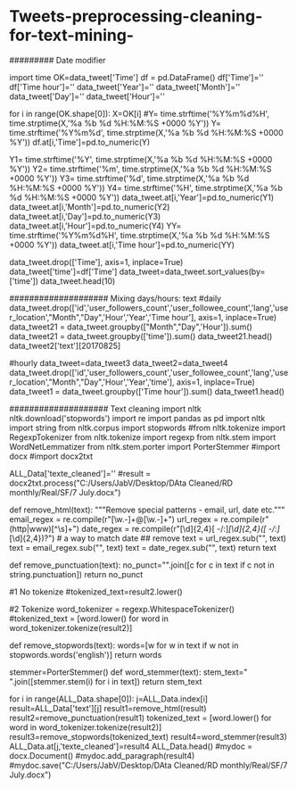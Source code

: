 # Tweets-preprocessing-cleaning-for-text-mining-




#########   Date modifier

import time
OK=data_tweet['Time']
df = pd.DataFrame()
df['Time']=''
df['Time hour']=''
data_tweet['Year']=''
data_tweet['Month']=''
data_tweet['Day']=''
data_tweet['Hour']=''

for i in range(OK.shape[0]):
   X=OK[i]
   #Y= time.strftime('%Y%m%d%H', time.strptime(X,'%a %b %d %H:%M:%S +0000 %Y'))
   Y= time.strftime('%Y%m%d', time.strptime(X,'%a %b %d %H:%M:%S +0000 %Y'))
   df.at[i,'Time']=pd.to_numeric(Y)

   Y1= time.strftime('%Y', time.strptime(X,'%a %b %d %H:%M:%S +0000 %Y'))
   Y2= time.strftime('%m', time.strptime(X,'%a %b %d %H:%M:%S +0000 %Y'))
   Y3= time.strftime('%d', time.strptime(X,'%a %b %d %H:%M:%S +0000 %Y'))
   Y4= time.strftime('%H', time.strptime(X,'%a %b %d %H:%M:%S +0000 %Y'))
   data_tweet.at[i,'Year']=pd.to_numeric(Y1)
   data_tweet.at[i,'Month']=pd.to_numeric(Y2)
   data_tweet.at[i,'Day']=pd.to_numeric(Y3)
   data_tweet.at[i,'Hour']=pd.to_numeric(Y4)
   YY= time.strftime('%Y%m%d%H', time.strptime(X,'%a %b %d %H:%M:%S +0000 %Y'))
   data_tweet.at[i,'Time hour']=pd.to_numeric(YY)

data_tweet.drop(['Time'], axis=1, inplace=True)
data_tweet['time']=df['Time']
data_tweet=data_tweet.sort_values(by=['time'])
data_tweet.head(10)
   
   
#################### Mixing days/hours: text
#daily
data_tweet.drop(['id','user_followers_count','user_followee_count','lang','user_location',"Month","Day",'Hour','Year','Time hour'], axis=1, inplace=True)
data_tweet21 = data_tweet.groupby(["Month","Day",'Hour']).sum()
data_tweet21 = data_tweet.groupby(['time']).sum()
data_tweet21.head()
data_tweet2['text'][20170825]

#hourly
data_tweet=data_tweet3
data_tweet2=data_tweet4
data_tweet.drop(['id','user_followers_count','user_followee_count','lang','user_location',"Month","Day",'Hour','Year','time'], axis=1, inplace=True)
data_tweet1 = data_tweet.groupby(['Time hour']).sum()
data_tweet1.head()


####################  Text cleaning
import nltk
nltk.download('stopwords')
import re
import pandas as pd
import nltk
import string
from nltk.corpus import stopwords
#from nltk.tokenize import RegexpTokenizer
from nltk.tokenize import regexp
from nltk.stem import WordNetLemmatizer
from nltk.stem.porter import PorterStemmer
#import docx
#import docx2txt
 
ALL_Data['texte_cleaned']=''
#result = docx2txt.process("C:/Users/JabV/Desktop/DAta Cleaned/RD  monthly/Real/SF/7 July.docx")




def remove_html(text):
    """Remove special patterns - email, url, date etc."""
    email_regex = re.compile(r"[\w.-]+@[\w.-]+")
    url_regex = re.compile(r"(http|www)[^\s]+")
    date_regex = re.compile(r"[\d]{2,4}[ -/:]*[\d]{2,4}([ -/:]*[\d]{2,4})?") # a way to match date
    ## remove
    text = url_regex.sub("", text)
    text = email_regex.sub("", text)
    text = date_regex.sub("", text)
    return text



def remove_punctuation(text):
    no_punct="".join([c for c in text if c not in string.punctuation])
    return no_punct



#1 No tokenize
#tokenized_text=result2.lower()

#2 Tokenize
word_tokenizer = regexp.WhitespaceTokenizer()
#tokenized_text = [word.lower() for word in word_tokenizer.tokenize(result2)]


def remove_stopwords(text):
    words=[w for w in text if w not in stopwords.words('english')]
    return words

  
stemmer=PorterStemmer()
def word_stemmer(text):
    stem_text=" ".join([stemmer.stem(i) for i in text])
    return stem_text



for i in range(ALL_Data.shape[0]):
  j=ALL_Data.index[i]
  result=ALL_Data['text'][j]
  result1=remove_html(result)
  result2=remove_punctuation(result1)
  tokenized_text = [word.lower() for word in word_tokenizer.tokenize(result2)]
  result3=remove_stopwords(tokenized_text)
  result4=word_stemmer(result3)
  ALL_Data.at[j,'texte_cleaned']=result4
ALL_Data.head()
#mydoc = docx.Document()
#mydoc.add_paragraph(result4)
#mydoc.save("C:/Users/JabV/Desktop/DAta Cleaned/RD  monthly/Real/SF/7 July.docx")

   
